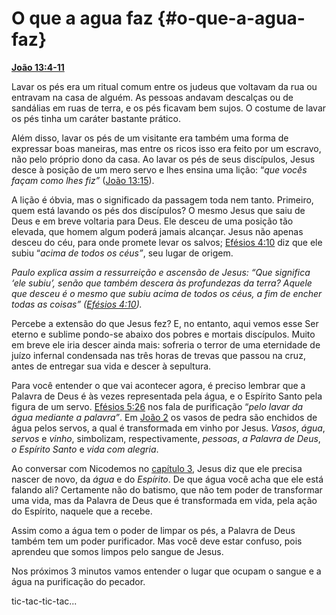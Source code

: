 # O que a agua faz {#o-que-a-agua-faz}

[**João 13:4-11**](http://bibliaonline.com.br/acf/jo/13/4-11)

Lavar os pés era um ritual comum entre os judeus que voltavam da rua ou entravam na casa de alguém. As pessoas andavam descalças ou de sandálias em ruas de terra, e os pés ficavam bem sujos. O costume de lavar os pés tinha um caráter bastante prático.

Além disso, lavar os pés de um visitante era também uma forma de expressar boas maneiras, mas entre os ricos isso era feito por um escravo, não pelo próprio dono da casa. Ao lavar os pés de seus discípulos, Jesus desce à posição de um mero servo e lhes ensina uma lição: “_que vocês façam como lhes fiz”_ ([João 13:15](http://bibliaonline.com.br/acf/jo/13/15)).

A lição é óbvia, mas o significado da passagem toda nem tanto. Primeiro, quem está lavando os pés dos discípulos? O mesmo Jesus que saiu de Deus e em breve voltaria para Deus. Ele desceu de uma posição tão elevada, que homem algum poderá jamais alcançar. Jesus não apenas desceu do céu, para onde promete levar os salvos; [Efésios 4:10](http://bibliaonline.com.br/acf/ef/4/10) diz que ele subiu “_acima de todos os céus”_, seu lugar de origem.

_Paulo explica assim a ressurreição e ascensão de Jesus: “Que significa ‘ele subiu’, senão que também descera às profundezas da terra? Aquele que desceu é o mesmo que subiu acima de todos os céus, a fim de encher todas as coisas” (_[_Efésios 4:10_](http://bibliaonline.com.br/acf/ef/4/10)_)._

Percebe a extensão do que Jesus fez? E, no entanto, aqui vemos esse Ser eterno e sublime pondo-se abaixo dos pobres e mortais discípulos. Muito em breve ele iria descer ainda mais: sofreria o terror de uma eternidade de juízo infernal condensada nas três horas de trevas que passou na cruz, antes de entregar sua vida e descer à sepultura.

Para você entender o que vai acontecer agora, é preciso lembrar que a Palavra de Deus é às vezes representada pela água, e o Espírito Santo pela figura de um servo. [Efésios 5:26](http://bibliaonline.com.br/acf/ef/5/26) nos fala de purificação “_pelo lavar da água mediante a palavra”_. Em [João 2](http://bibliaonline.com.br/acf/jo/2) os vasos de pedra são enchidos de água pelos servos, a qual é transformada em vinho por Jesus. _Vasos_, _água_, _servos_ e _vinho_, simbolizam, respectivamente, _pessoas_, _a Palavra de Deus_, _o Espírito Santo_ e _vida com alegria_.

Ao conversar com Nicodemos no [capítulo 3](http://bibliaonline.com.br/acf/jo/3), Jesus diz que ele precisa nascer de novo, da _água_ e do _Espírito_. De que água você acha que ele está falando ali? Certamente não do batismo, que não tem poder de transformar uma vida, mas da Palavra de Deus que é transformada em vida, pela ação do Espírito, naquele que a recebe.

Assim como a água tem o poder de limpar os pés, a Palavra de Deus também tem um poder purificador. Mas você deve estar confuso, pois aprendeu que somos limpos pelo sangue de Jesus.

Nos próximos 3 minutos vamos entender o lugar que ocupam o sangue e a água na purificação do pecador.

tic-tac-tic-tac...